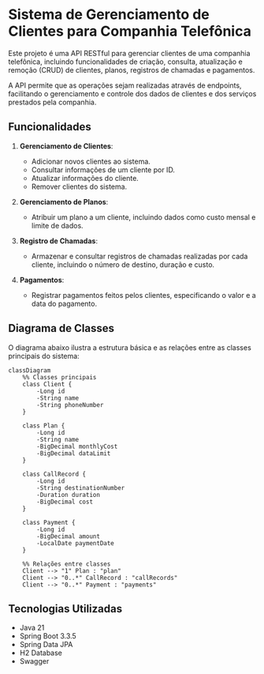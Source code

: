# Sistema de Gerenciamento de Clientes para Companhia Telefônica

Este projeto é uma API RESTful para gerenciar clientes de uma companhia telefônica, incluindo funcionalidades de criação, consulta, atualização e remoção (CRUD) de clientes, planos, registros de chamadas e pagamentos. 

A API permite que as operações sejam realizadas através de endpoints, facilitando o gerenciamento e controle dos dados de clientes e dos serviços prestados pela companhia.

## Funcionalidades

1. **Gerenciamento de Clientes**:
   - Adicionar novos clientes ao sistema.
   - Consultar informações de um cliente por ID.
   - Atualizar informações do cliente.
   - Remover clientes do sistema.

2. **Gerenciamento de Planos**:
   - Atribuir um plano a um cliente, incluindo dados como custo mensal e limite de dados.

3. **Registro de Chamadas**:
   - Armazenar e consultar registros de chamadas realizadas por cada cliente, incluindo o número de destino, duração e custo.

4. **Pagamentos**:
   - Registrar pagamentos feitos pelos clientes, especificando o valor e a data do pagamento.

## Diagrama de Classes

O diagrama abaixo ilustra a estrutura básica e as relações entre as classes principais do sistema:

```mermaid
classDiagram
    %% Classes principais
    class Client {
        -Long id
        -String name
        -String phoneNumber
    }

    class Plan {
        -Long id
        -String name
        -BigDecimal monthlyCost
        -BigDecimal dataLimit
    }

    class CallRecord {
        -Long id
        -String destinationNumber
        -Duration duration
        -BigDecimal cost
    }

    class Payment {
        -Long id
        -BigDecimal amount
        -LocalDate paymentDate
    }

    %% Relações entre classes
    Client --> "1" Plan : "plan"
    Client --> "0..*" CallRecord : "callRecords"
    Client --> "0..*" Payment : "payments"
```

## Tecnologias Utilizadas

- Java 21
- Spring Boot 3.3.5
- Spring Data JPA
- H2 Database
- Swagger
